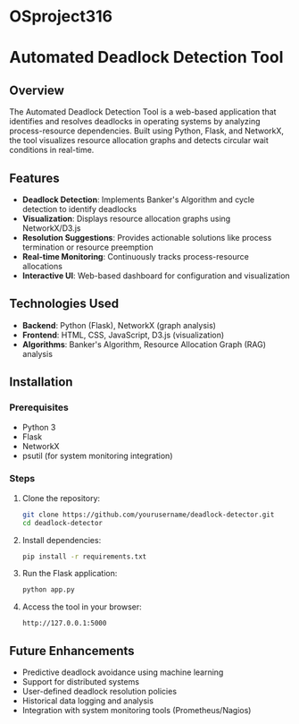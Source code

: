 # OSproject316
# Automated Deadlock Detection Tool

## Overview
The Automated Deadlock Detection Tool is a web-based application that identifies and resolves deadlocks in operating systems by analyzing process-resource dependencies. Built using Python, Flask, and NetworkX, the tool visualizes resource allocation graphs and detects circular wait conditions in real-time.

## Features
- **Deadlock Detection**: Implements Banker's Algorithm and cycle detection to identify deadlocks
- **Visualization**: Displays resource allocation graphs using NetworkX/D3.js
- **Resolution Suggestions**: Provides actionable solutions like process termination or resource preemption
- **Real-time Monitoring**: Continuously tracks process-resource allocations
- **Interactive UI**: Web-based dashboard for configuration and visualization

## Technologies Used
- **Backend**: Python (Flask), NetworkX (graph analysis)
- **Frontend**: HTML, CSS, JavaScript, D3.js (visualization)
- **Algorithms**: Banker's Algorithm, Resource Allocation Graph (RAG) analysis

## Installation
### Prerequisites
- Python 3
- Flask
- NetworkX
- psutil (for system monitoring integration)

### Steps
1. Clone the repository:  
   ```bash
   git clone https://github.com/yourusername/deadlock-detector.git
   cd deadlock-detector
   ```
2. Install dependencies:  
   ```bash
   pip install -r requirements.txt
   ```
3. Run the Flask application:  
   ```bash
   python app.py
   ```
4. Access the tool in your browser:  
   ```
   http://127.0.0.1:5000
   ```

## Future Enhancements
- Predictive deadlock avoidance using machine learning
- Support for distributed systems
- User-defined deadlock resolution policies
- Historical data logging and analysis
- Integration with system monitoring tools (Prometheus/Nagios)

